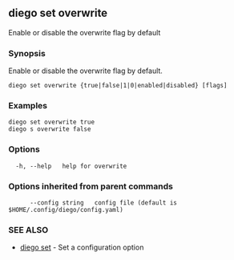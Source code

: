 ## diego set overwrite

Enable or disable the overwrite flag by default

### Synopsis

Enable or disable the overwrite flag by default.

```
diego set overwrite {true|false|1|0|enabled|disabled} [flags]
```

### Examples

```
diego set overwrite true
diego s overwrite false
```

### Options

```
  -h, --help   help for overwrite
```

### Options inherited from parent commands

```
      --config string   config file (default is $HOME/.config/diego/config.yaml)
```

### SEE ALSO

* [diego set](diego_set.md)	 - Set a configuration option

